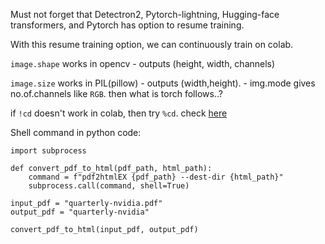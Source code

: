Must not forget that Detectron2, Pytorch-lightning, Hugging-face transformers, and Pytorch has option to resume training.

With this resume training option, we can continuously train on colab. 


`image.shape` works in opencv
    - outputs (height, width, channels)
    
`image.size` works in PIL(pillow)
    - outputs (width,height).
    - img.mode gives no.of.channels like `RGB`.
then what is torch follows..?


if `!cd` doesn't work in colab, then try `%cd`. check [here](https://stackoverflow.com/questions/48298146/changing-directory-in-google-colab-breaking-out-of-the-python-interpreter)


Shell command in python code:
```
import subprocess

def convert_pdf_to_html(pdf_path, html_path):
    command = f"pdf2htmlEX {pdf_path} --dest-dir {html_path}"
    subprocess.call(command, shell=True)

input_pdf = "quarterly-nvidia.pdf"
output_pdf = "quarterly-nvidia"

convert_pdf_to_html(input_pdf, output_pdf)
```